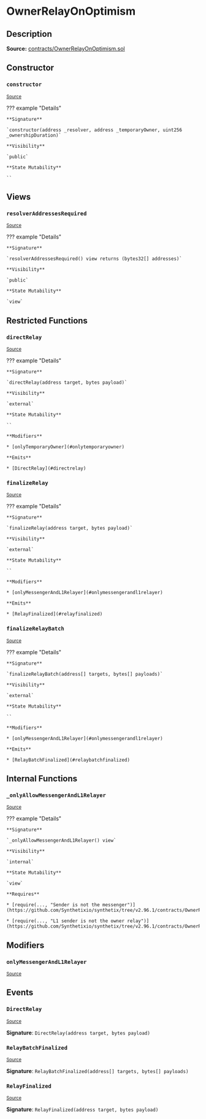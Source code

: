 # OwnerRelayOnOptimism

## Description

**Source:** [contracts/OwnerRelayOnOptimism.sol](https://github.com/Synthetixio/synthetix/tree/v2.96.1/contracts/OwnerRelayOnOptimism.sol)

## Constructor

### `constructor`

<sub>[Source](https://github.com/Synthetixio/synthetix/tree/v2.96.1/contracts/OwnerRelayOnOptimism.sol#L20)</sub>

??? example "Details"

    **Signature**

    `constructor(address _resolver, address _temporaryOwner, uint256 _ownershipDuration)`

    **Visibility**

    `public`

    **State Mutability**

    ``

## Views

### `resolverAddressesRequired`

<sub>[Source](https://github.com/Synthetixio/synthetix/tree/v2.96.1/contracts/OwnerRelayOnOptimism.sol#L57)</sub>

??? example "Details"

    **Signature**

    `resolverAddressesRequired() view returns (bytes32[] addresses)`

    **Visibility**

    `public`

    **State Mutability**

    `view`

## Restricted Functions

### `directRelay`

<sub>[Source](https://github.com/Synthetixio/synthetix/tree/v2.96.1/contracts/OwnerRelayOnOptimism.sol#L65)</sub>

??? example "Details"

    **Signature**

    `directRelay(address target, bytes payload)`

    **Visibility**

    `external`

    **State Mutability**

    ``

    **Modifiers**

    * [onlyTemporaryOwner](#onlytemporaryowner)

    **Emits**

    * [DirectRelay](#directrelay)

### `finalizeRelay`

<sub>[Source](https://github.com/Synthetixio/synthetix/tree/v2.96.1/contracts/OwnerRelayOnOptimism.sol#L71)</sub>

??? example "Details"

    **Signature**

    `finalizeRelay(address target, bytes payload)`

    **Visibility**

    `external`

    **State Mutability**

    ``

    **Modifiers**

    * [onlyMessengerAndL1Relayer](#onlymessengerandl1relayer)

    **Emits**

    * [RelayFinalized](#relayfinalized)

### `finalizeRelayBatch`

<sub>[Source](https://github.com/Synthetixio/synthetix/tree/v2.96.1/contracts/OwnerRelayOnOptimism.sol#L77)</sub>

??? example "Details"

    **Signature**

    `finalizeRelayBatch(address[] targets, bytes[] payloads)`

    **Visibility**

    `external`

    **State Mutability**

    ``

    **Modifiers**

    * [onlyMessengerAndL1Relayer](#onlymessengerandl1relayer)

    **Emits**

    * [RelayBatchFinalized](#relaybatchfinalized)

## Internal Functions

### `_onlyAllowMessengerAndL1Relayer`

<sub>[Source](https://github.com/Synthetixio/synthetix/tree/v2.96.1/contracts/OwnerRelayOnOptimism.sol#L43)</sub>

??? example "Details"

    **Signature**

    `_onlyAllowMessengerAndL1Relayer() view`

    **Visibility**

    `internal`

    **State Mutability**

    `view`

    **Requires**

    * [require(..., "Sender is not the messenger")](https://github.com/Synthetixio/synthetix/tree/v2.96.1/contracts/OwnerRelayOnOptimism.sol#L46)

    * [require(..., "L1 sender is not the owner relay")](https://github.com/Synthetixio/synthetix/tree/v2.96.1/contracts/OwnerRelayOnOptimism.sol#L47)

## Modifiers

### `onlyMessengerAndL1Relayer`

<sub>[Source](https://github.com/Synthetixio/synthetix/tree/v2.96.1/contracts/OwnerRelayOnOptimism.sol#L50)</sub>

## Events

### `DirectRelay`

<sub>[Source](https://github.com/Synthetixio/synthetix/tree/v2.96.1/contracts/OwnerRelayOnOptimism.sol#L87)</sub>

**Signature**: `DirectRelay(address target, bytes payload)`

### `RelayBatchFinalized`

<sub>[Source](https://github.com/Synthetixio/synthetix/tree/v2.96.1/contracts/OwnerRelayOnOptimism.sol#L89)</sub>

**Signature**: `RelayBatchFinalized(address[] targets, bytes[] payloads)`

### `RelayFinalized`

<sub>[Source](https://github.com/Synthetixio/synthetix/tree/v2.96.1/contracts/OwnerRelayOnOptimism.sol#L88)</sub>

**Signature**: `RelayFinalized(address target, bytes payload)`
